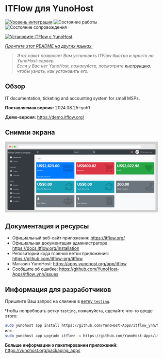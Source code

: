 <!--
Важно: этот README был автоматически сгенерирован <https://github.com/YunoHost/apps/tree/master/tools/readme_generator>
Он НЕ ДОЛЖЕН редактироваться вручную.
-->

# ITFlow для YunoHost

[![Уровень интеграции](https://dash.yunohost.org/integration/itflow.svg)](https://ci-apps.yunohost.org/ci/apps/itflow/) ![Состояние работы](https://ci-apps.yunohost.org/ci/badges/itflow.status.svg) ![Состояние сопровождения](https://ci-apps.yunohost.org/ci/badges/itflow.maintain.svg)

[![Установите ITFlow с YunoHost](https://install-app.yunohost.org/install-with-yunohost.svg)](https://install-app.yunohost.org/?app=itflow)

*[Прочтите этот README на других языках.](./ALL_README.md)*

> *Этот пакет позволяет Вам установить ITFlow быстро и просто на YunoHost-сервер.*  
> *Если у Вас нет YunoHost, пожалуйста, посмотрите [инструкцию](https://yunohost.org/install), чтобы узнать, как установить его.*

## Обзор

IT documentation, ticketing and accounting system for small MSPs.

**Поставляемая версия:** 2024.08.25~ynh1

**Демо-версия:** <https://demo.itflow.org/>

## Снимки экрана

![Снимок экрана ITFlow](./doc/screenshots/readme.gif)

## Документация и ресурсы

- Официальный веб-сайт приложения: <https://itflow.org/>
- Официальная документация администратора: <https://docs.itflow.org/installation>
- Репозиторий кода главной ветки приложения: <https://github.com/itflow-org/itflow>
- Магазин YunoHost: <https://apps.yunohost.org/app/itflow>
- Сообщите об ошибке: <https://github.com/YunoHost-Apps/itflow_ynh/issues>

## Информация для разработчиков

Пришлите Ваш запрос на слияние в [ветку `testing`](https://github.com/YunoHost-Apps/itflow_ynh/tree/testing).

Чтобы попробовать ветку `testing`, пожалуйста, сделайте что-то вроде этого:

```bash
sudo yunohost app install https://github.com/YunoHost-Apps/itflow_ynh/tree/testing --debug
или
sudo yunohost app upgrade itflow -u https://github.com/YunoHost-Apps/itflow_ynh/tree/testing --debug
```

**Больше информации о пакетировании приложений:** <https://yunohost.org/packaging_apps>
